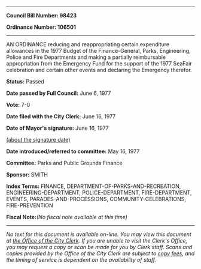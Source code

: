 

********

**Council Bill Number: 98423**
   
**Ordinance Number: 106501**
********

 AN ORDINANCE reducing and reappropriating certain expenditure allowances in the 1977 Budget of the Finance-General, Parks, Engineering, Police and Fire Departments and making a partially reimbursable appropriation from the Emergency Fund for the support of the 1977 SeaFair celebration and certain other events and declaring the Emergency therefor.

**Status:** Passed
   
**Date passed by Full Council:** June 6, 1977
   
**Vote:** 7-0
   
**Date filed with the City Clerk:** June 16, 1977
   
**Date of Mayor's signature:** June 16, 1977
   
[(about the signature date)](/~public/approvaldate.htm)
   
   
   
**Date introduced/referred to committee:** May 16, 1977
   
**Committee:** Parks and Public Grounds Finance
   
**Sponsor:** SMITH
   
   
**Index Terms:** FINANCE, DEPARTMENT-OF-PARKS-AND-RECREATION, ENGINEERING-DEPARTMENT, POLICE-DEPARTMENT, FIRE-DEPARTMENT, EVENTS, PARADES-AND-PROCESSIONS, COMMUNITY-CELEBRATIONS, FIRE-PREVENTION

**Fiscal Note:**_(No fiscal note available at this time)_
********

_No text for this document is available on-line. You may view this document at [the Office of the City Clerk](http://www.seattle.gov/leg/clerk/contactUs.htm). If you are unable to visit the Clerk's Office, you may request a copy or scan be made for you by Clerk staff. Scans and copies provided by the Office of the City Clerk are subject to [copy fees](http://clerk.seattle.gov/~public/clerkfees.htm), and the timing of service is dependent on the availability of staff._

